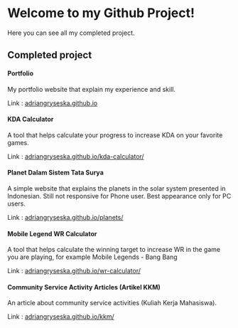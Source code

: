 # Welcome to my Github Project!
Here you can see all my completed project. 
## Completed project 

#### Portfolio
My portfolio website that explain my experience and skill.
<br>

Link : <a link href="https://adriangryseska.github.io/">adriangryseska.github.io</a>

#### KDA Calculator
A tool that helps calculate your progress to increase KDA on your favorite games. <br>

Link : <a link href="https://adriangryseska.github.io/kda-calculator/">adriangryseska.github.io/kda-calculator/</a>

#### Planet Dalam Sistem Tata Surya
A simple website that explains the planets in the solar system presented in Indonesian. Still not responsive for Phone user. Best appearance only for PC users. <br> 

Link : <a link href="https://adriangryseska.github.io/planets//">adriangryseska.github.io/planets/</a>

#### Mobile Legend WR Calculator
A tool that helps calculate the winning target to increase WR in the game you are playing, for example Mobile Legends - Bang Bang <br>

Link : <a link href="https://adriangryseska.github.io/wr-calculator/">adriangryseska.github.io/wr-calculator/</a>

#### Community Service Activity Articles (Artikel KKM)
An article about community service activities (Kuliah Kerja Mahasiswa).

Link : <a link href="https://adriangryseska.github.io/kkm/">adriangryseska.github.io/kkm/</a>
